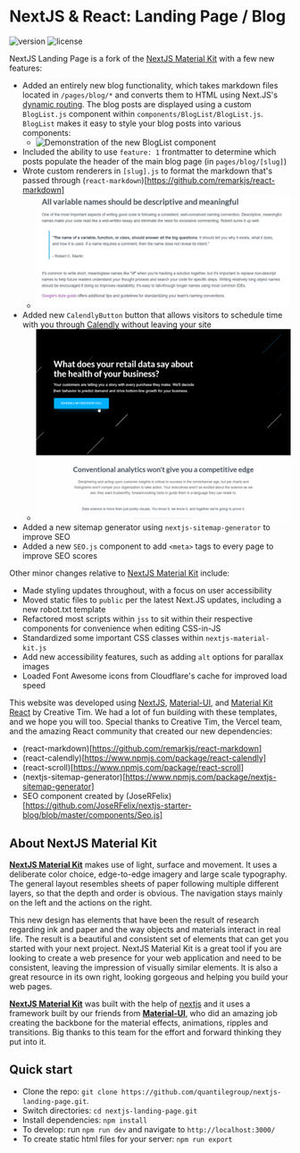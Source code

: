 # NextJS & React: Landing Page / Blog

 ![version](https://img.shields.io/badge/version-1.1.0-blue.svg) ![license](https://img.shields.io/badge/license-MIT-blue.svg) 

NextJS Landing Page is a fork of the [NextJS Material Kit](https://demos.creative-tim.com/nextjs-material-kit/?ref=njsmk-readme) with a few new features:

- Added an entirely new blog functionality, which takes markdown files located in `/pages/blog/*` and converts them to HTML using Next.JS's [dynamic routing](https://nextjs.org/docs/routing/dynamic-routes). The blog posts are displayed using a custom `BlogList.js` component within `components/BlogList/BlogList.js`. `BlogList` makes it easy to style your blog posts into various components:
  - ![Demonstration of the new BlogList component](https://github.com/quantilegroup/nextjs-landing-page/blob/main/public/images/blog_example.gif?raw=true)
- Included the ability to use `feature: 1` frontmatter to determine which posts populate the header of the main blog page (in `pages/blog/[slug]`)
- Wrote custom renderers in `[slug].js` to format the markdown that's passed through (`react-markdown`)[https://github.com/remarkjs/react-markdown]
  - ![Demonstration of new renderers](https://github.com/quantilegroup/nextjs-landing-page/blob/main/public/images/custom_renderers.JPG?raw=true)
- Added new `CalendlyButton` button that allows visitors to schedule time with you through [Calendly](calendly.com) without leaving your site
  - ![Demo of new Calendly widget](https://github.com/quantilegroup/nextjs-landing-page/blob/main/public/images/calendly_example.gif?raw=true)
- Added a new sitemap generator using `nextjs-sitemap-generator` to improve SEO
- Added a new `SEO.js` component to add `<meta>` tags to every page to improve SEO scores


Other minor changes relative to [NextJS Material Kit](https://demos.creative-tim.com/nextjs-material-kit/?ref=njsmk-readme) include:
- Made styling updates throughout, with a focus on user accessibility
- Moved static files to `public` per the latest Next.JS updates, including a new robot.txt template
- Refactored most scripts within `jss` to sit within their respective components for convenience when editing CSS-in-JS
- Standardized some important CSS classes within `nextjs-material-kit.js`
- Add new accessibility features, such as adding `alt` options for parallax images
- Loaded Font Awesome icons from Cloudflare's cache for improved load speed


This website was developed using [NextJS](https://nextjs.org/?), [Material-UI](https://material-ui.com/?), and [Material Kit React](https://www.creative-tim.com/product/material-kit-react?) by Creative Tim. We had a lot of fun building with these templates, and we hope you will too. Special thanks to Creative Tim, the Vercel team, and the amazing React community that created our new dependencies:
- (react-markdown)[https://github.com/remarkjs/react-markdown]
- (react-calendly)[https://www.npmjs.com/package/react-calendly]
- (react-scroll)[https://www.npmjs.com/package/react-scroll]
- (nextjs-sitemap-generator)[https://www.npmjs.com/package/nextjs-sitemap-generator]
- SEO component created by (JoseRFelix)[https://github.com/JoseRFelix/nextjs-starter-blog/blob/master/components/Seo.js]


## About NextJS Material Kit
**[NextJS Material Kit](https://demos.creative-tim.com/nextjs-material-kit/?)** makes use of light, surface and movement. It uses a deliberate color choice, edge-to-edge imagery and large scale typography. The general layout resembles sheets of paper following multiple different layers, so that the depth and order is obvious. The navigation stays mainly on the left and the actions on the right.

This new design has elements that have been the result of research regarding ink and paper and the way objects and materials interact in real life. The result is a beautiful and consistent set of elements that can get you started with your next project. NextJS Material Kit is a great tool if you are looking to create a web presence for your web application and need to be consistent, leaving the impression of visually similar elements. It is also a great resource in its own right, looking gorgeous and helping you build your web pages.

**[NextJS Material Kit](https://demos.creative-tim.com/nextjs-material-kit/?ref=njsmk-readme)** was built with the help of [nextjs](https://nextjs.org/?ref=creativetim) and it uses a framework built by our friends from **[Material-UI](https://material-ui.com/?ref=creativetim)**, who did an amazing job creating the backbone for the material effects, animations, ripples and transitions. Big thanks to this team for the effort and forward thinking they put into it.



## Quick start

- Clone the repo: `git clone https://github.com/quantilegroup/nextjs-landing-page.git`.
- Switch directories: `cd nextjs-landing-page.git`
- Install dependencies: `npm install`
- To develop: run `npm run dev` and navigate to `http://localhost:3000/`
- To create static html files for your server: `npm run export`
